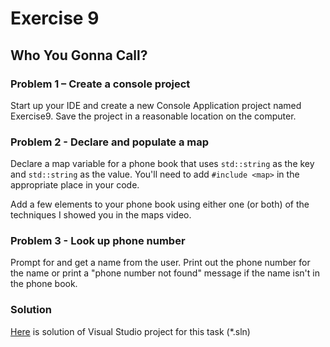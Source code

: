 # Exercise 9
## Who You Gonna Call?

### Problem 1 – Create a console project

Start up your IDE and create a new Console Application project named Exercise9. Save the project in a reasonable location on the computer.

### Problem 2 - Declare and populate a map

Declare a map variable for a phone book that uses `std::string` as the key and `std::string` as the value. You'll need to add `#include <map>` in the appropriate place in your code.

Add a few elements to your phone book using either one (or both) of the techniques I showed you in the maps video.

### Problem 3 - Look up phone number

Prompt for and get a name from the user. Print out the phone number for the name or print a "phone number not found" message if the name isn't in the phone book.

### Solution
[Here](/Course_4_OOP_for_Unreal/Module_3/2_Who_You_Gonna_Call/Solution/Exercise9.sln) is solution of Visual Studio project for this task (*.sln)